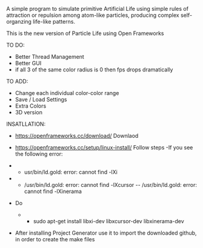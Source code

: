 A simple program to simulate primitive Artificial Life using simple rules of attraction or repulsion among atom-like particles, producing complex self-organzing life-like patterns.

This is the new version of Particle Life using Open Frameworks

TO DO:
- Better Thread Management
- Better GUI
- if all 3 of the same color radius is 0 then fps drops dramatically
  
TO ADD:
- Change each individual color-color range
- Save / Load Settings
- Extra Colors
- 3D version

INSATLLATION:
- https://openframeworks.cc/download/ Downlaod
- https://openframeworks.cc/setup/linux-install/ Follow steps
-If you see the following error:
- - usr/bin/ld.gold: error: cannot find -lXi
- - /usr/bin/ld.gold: error: cannot find -lXcursor
-- /usr/bin/ld.gold: error: cannot find -lXinerama
- Do 
  - - sudo apt-get install libxi-dev libxcursor-dev libxinerama-dev
 
 - After installing Project Generator use it to import the downloaded github, in order to create the make files
